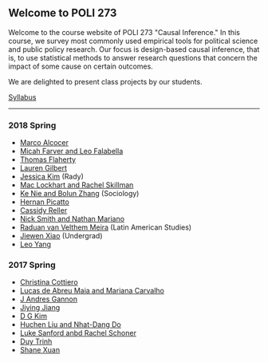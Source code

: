 ## Welcome to POLI 273

Welcome to the course website of POLI 273 "Causal Inference." In this
course, we survey most commonly used empirical tools for political
science and public policy research. Our focus is design-based causal
inference, that is, to use statistical methods to answer research
questions that concern the impact of some cause on certain outcomes.

We are delighted to present class projects by our students.

[Syllabus](./2017spring/syllabus_273_17.pdf)

---

### 2018 Spring

* [Marco Alcocer](./2018winter/Alcocer.html)
* [Micah Farver and Leo Falabella](./2018winter/Falabella_and_Farver.html)
* [Thomas Flaherty](./2018winter/Flaherty.html)
* [Lauren Gilbert](./2018winter/Lauren_Gilbert.html)
* [Jessica Kim](./2018winter/Jessica_Kim.html) (Rady)
* [Mac Lockhart and Rachel Skillman](./2018winter/Lockhart_Skillman.htm)
* [Ke Nie and Bolun Zhang](./2018winter/Nie_Zhang.html) (Sociology)
* [Hernan Picatto](./2018winter/Picatto.html)
* [Cassidy Reller](./2018winter/Cassidy_Reller.html)
* [Nick Smith and Nathan Mariano](./2018winter/Smith_Mariano.html)
* [Raduan van Velthem Meira](./2018winter/Raduan.html) (Latin American Studies)
* [Jiewen Xiao](./2018winter/Jiewen_Xiao.html) (Undergrad)
* [Leo Yang](./2018winter/Leo_Yang.html)


### 2017 Spring


* [Christina Cottiero](./2017spring/Cottiero/blogci.html)
* [Lucas de Abreu Maia and Mariana Carvalho](./2017spring/dAM_Carvalho/CI-post.html)
* [J Andres Gannon](./2017spring/Gannon/Gannon_PS273_FinalProject.html)
* [Jiying Jiang](./2017spring/Jiang/jiang.html)
* [D G Kim](./2017spring/Kim/kim.html)
* [Huchen Liu and Nhat-Dang Do](./2017spring/Liu_Do/Liu_Do.html)
* [Luke Sanford anbd Rachel Schoner](./2017spring/Sanford_Schoner/Memo.html)
* [Duy Trinh](./2017spring/Trinh/trinh.html)
* [Shane Xuan](./2017spring/Xuan/xuan.html)


